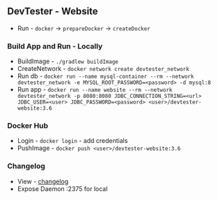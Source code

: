 ## DevTester - Website

- Run - `docker` -> `prepareDocker` -> `createDocker`

### Build App and Run - Locally
* BuildImage - `./gradlew buildImage`
* CreateNetwork - `docker network create devtester_network`
* Run db - `docker run --name mysql-container --rm --network devtester_network -e MYSQL_ROOT_PASSWORD=<password> -d mysql:8`
* Run app - `docker run --name website --rm --network devtester_network -p 8080:8080 JDBC_CONNECTION_STRING=<url> JDBC_USER=<user> JDBC_PASSWORD=<password> <user>/devtester-website:3.6`
    
### Docker Hub
* Login - `docker login` - add credentials
* PushImage - `docker push <user>/devtester-website:3.6`

### Changelog
- View - [changelog](https://devtester.ro/about#changelog)
- Expose Daemon :2375 for local